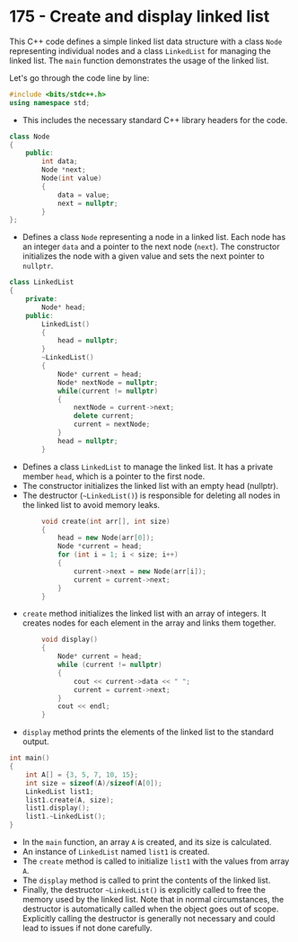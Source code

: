 # 175 - Create and display linked list

This C++ code defines a simple linked list data structure with a class `Node` representing individual nodes and a class `LinkedList` for managing the linked list. The `main` function demonstrates the usage of the linked list.

Let's go through the code line by line:

```cpp
#include <bits/stdc++.h>
using namespace std;
```
- This includes the necessary standard C++ library headers for the code.

```cpp
class Node
{
    public:
        int data;
        Node *next;
        Node(int value)
        {
            data = value;
            next = nullptr;
        }
};
```
- Defines a class `Node` representing a node in a linked list. Each node has an integer `data` and a pointer to the next node (`next`). The constructor initializes the node with a given value and sets the next pointer to `nullptr`.

```cpp
class LinkedList
{
    private:
        Node* head;
    public:
        LinkedList()
        {
            head = nullptr;
        }
        ~LinkedList()
        {
            Node* current = head;
            Node* nextNode = nullptr;
            while(current != nullptr)
            {
                nextNode = current->next;
                delete current;
                current = nextNode;
            }
            head = nullptr;
        }
```
- Defines a class `LinkedList` to manage the linked list. It has a private member `head`, which is a pointer to the first node.
- The constructor initializes the linked list with an empty head (nullptr).
- The destructor (`~LinkedList()`) is responsible for deleting all nodes in the linked list to avoid memory leaks.

```cpp
        void create(int arr[], int size)
        {
            head = new Node(arr[0]);
            Node *current = head;
            for (int i = 1; i < size; i++)
            {
                current->next = new Node(arr[i]);
                current = current->next;
            }
        }
```
- `create` method initializes the linked list with an array of integers. It creates nodes for each element in the array and links them together.

```cpp
        void display() 
        {
            Node* current = head;
            while (current != nullptr) 
            {
                cout << current->data << " ";
                current = current->next;
            }
            cout << endl;
        }
```
- `display` method prints the elements of the linked list to the standard output.

```cpp
int main()
{
    int A[] = {3, 5, 7, 10, 15};
    int size = sizeof(A)/sizeof(A[0]);
    LinkedList list1;
    list1.create(A, size);
    list1.display();
    list1.~LinkedList();
}
```
- In the `main` function, an array `A` is created, and its size is calculated.
- An instance of `LinkedList` named `list1` is created.
- The `create` method is called to initialize `list1` with the values from array `A`.
- The `display` method is called to print the contents of the linked list.
- Finally, the destructor `~LinkedList()` is explicitly called to free the memory used by the linked list. Note that in normal circumstances, the destructor is automatically called when the object goes out of scope. Explicitly calling the destructor is generally not necessary and could lead to issues if not done carefully.